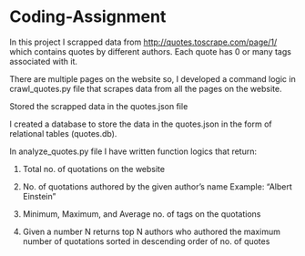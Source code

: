 # Coding-Assignment
In this project I scrapped data from http://quotes.toscrape.com/page/1/ which contains quotes by different authors. Each quote has 0 or many tags associated with it.

There are multiple pages on the website so, I developed a command logic in crawl_quotes.py file that scrapes data from all the pages on the website.

Stored the scrapped data in the quotes.json file

I created a database to store the data in the quotes.json in the form of relational tables (quotes.db).

In analyze_quotes.py file I have written function logics that return:

1. Total no. of quotations on the website

2. No. of quotations authored by the given author’s name Example: “Albert Einstein” 

3. Minimum, Maximum, and Average no. of tags on the quotations

4. Given a number N returns top N authors who authored the maximum number of quotations sorted in descending order of no. of quotes 
